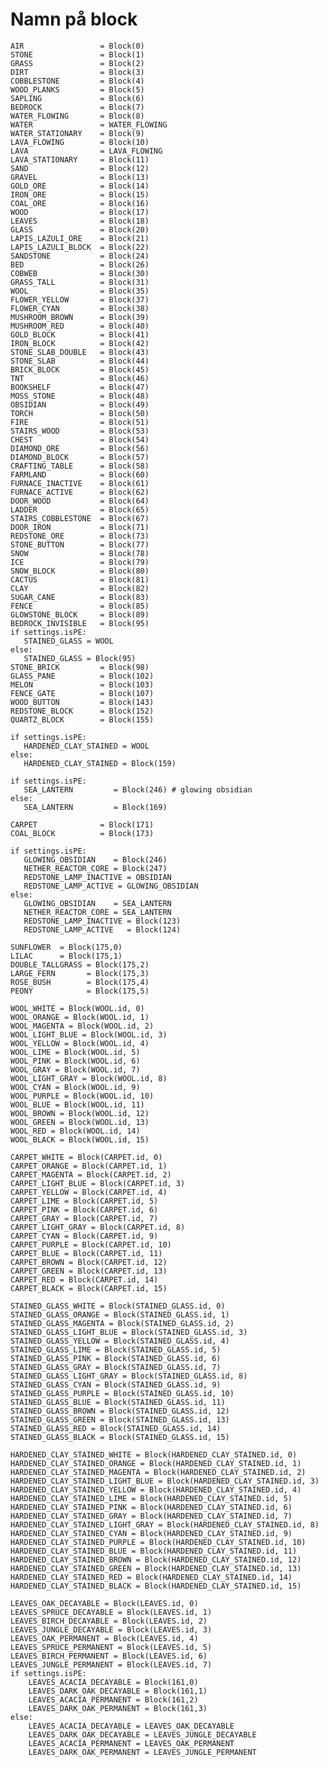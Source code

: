 # Namn på block

	AIR                 = Block(0)
	STONE               = Block(1)
	GRASS               = Block(2)
	DIRT                = Block(3)
	COBBLESTONE         = Block(4)
	WOOD_PLANKS         = Block(5)
	SAPLING             = Block(6)
	BEDROCK             = Block(7)
	WATER_FLOWING       = Block(8)
	WATER               = WATER_FLOWING
	WATER_STATIONARY    = Block(9)
	LAVA_FLOWING        = Block(10)
	LAVA                = LAVA_FLOWING
	LAVA_STATIONARY     = Block(11)
	SAND                = Block(12)
	GRAVEL              = Block(13)
	GOLD_ORE            = Block(14)
	IRON_ORE            = Block(15)
	COAL_ORE            = Block(16)
	WOOD                = Block(17)
	LEAVES              = Block(18)
	GLASS               = Block(20)
	LAPIS_LAZULI_ORE    = Block(21)
	LAPIS_LAZULI_BLOCK  = Block(22)
	SANDSTONE           = Block(24)
	BED                 = Block(26)
	COBWEB              = Block(30)
	GRASS_TALL          = Block(31)
	WOOL                = Block(35)
	FLOWER_YELLOW       = Block(37)
	FLOWER_CYAN         = Block(38)
	MUSHROOM_BROWN      = Block(39)
	MUSHROOM_RED        = Block(40)
	GOLD_BLOCK          = Block(41)
	IRON_BLOCK          = Block(42)
	STONE_SLAB_DOUBLE   = Block(43)
	STONE_SLAB          = Block(44)
	BRICK_BLOCK         = Block(45)
	TNT                 = Block(46)
	BOOKSHELF           = Block(47)
	MOSS_STONE          = Block(48)
	OBSIDIAN            = Block(49)
	TORCH               = Block(50)
	FIRE                = Block(51)
	STAIRS_WOOD         = Block(53)
	CHEST               = Block(54)
	DIAMOND_ORE         = Block(56)
	DIAMOND_BLOCK       = Block(57)
	CRAFTING_TABLE      = Block(58)
	FARMLAND            = Block(60)
	FURNACE_INACTIVE    = Block(61)
	FURNACE_ACTIVE      = Block(62)
	DOOR_WOOD           = Block(64)
	LADDER              = Block(65)
	STAIRS_COBBLESTONE  = Block(67)
	DOOR_IRON           = Block(71)
	REDSTONE_ORE        = Block(73)
	STONE_BUTTON        = Block(77)
	SNOW                = Block(78)
	ICE                 = Block(79)
	SNOW_BLOCK          = Block(80)
	CACTUS              = Block(81)
	CLAY                = Block(82)
	SUGAR_CANE          = Block(83)
	FENCE               = Block(85)
	GLOWSTONE_BLOCK     = Block(89)
	BEDROCK_INVISIBLE   = Block(95)
	if settings.isPE:
	   STAINED_GLASS = WOOL
	else:
	   STAINED_GLASS = Block(95)
	STONE_BRICK         = Block(98)
	GLASS_PANE          = Block(102)
	MELON               = Block(103)
	FENCE_GATE          = Block(107)
	WOOD_BUTTON         = Block(143)
	REDSTONE_BLOCK      = Block(152)
	QUARTZ_BLOCK        = Block(155)
	
	if settings.isPE:
	   HARDENED_CLAY_STAINED = WOOL
	else:
	   HARDENED_CLAY_STAINED = Block(159)
	
	if settings.isPE:
	   SEA_LANTERN         = Block(246) # glowing obsidian
	else:
	   SEA_LANTERN         = Block(169)
	
	CARPET              = Block(171)
	COAL_BLOCK          = Block(173)
	
	if settings.isPE:
	   GLOWING_OBSIDIAN    = Block(246)
	   NETHER_REACTOR_CORE = Block(247)
	   REDSTONE_LAMP_INACTIVE = OBSIDIAN
	   REDSTONE_LAMP_ACTIVE = GLOWING_OBSIDIAN
	else:
	   GLOWING_OBSIDIAN    = SEA_LANTERN
	   NETHER_REACTOR_CORE = SEA_LANTERN
	   REDSTONE_LAMP_INACTIVE = Block(123)
	   REDSTONE_LAMP_ACTIVE   = Block(124)
	
	SUNFLOWER  = Block(175,0)
	LILAC      = Block(175,1)
	DOUBLE_TALLGRASS = Block(175,2)
	LARGE_FERN       = Block(175,3)
	ROSE_BUSH        = Block(175,4)
	PEONY            = Block(175,5)
	
	WOOL_WHITE = Block(WOOL.id, 0)
	WOOL_ORANGE = Block(WOOL.id, 1)
	WOOL_MAGENTA = Block(WOOL.id, 2)
	WOOL_LIGHT_BLUE = Block(WOOL.id, 3)
	WOOL_YELLOW = Block(WOOL.id, 4)
	WOOL_LIME = Block(WOOL.id, 5)
	WOOL_PINK = Block(WOOL.id, 6)
	WOOL_GRAY = Block(WOOL.id, 7)
	WOOL_LIGHT_GRAY = Block(WOOL.id, 8)
	WOOL_CYAN = Block(WOOL.id, 9)
	WOOL_PURPLE = Block(WOOL.id, 10)
	WOOL_BLUE = Block(WOOL.id, 11)
	WOOL_BROWN = Block(WOOL.id, 12)
	WOOL_GREEN = Block(WOOL.id, 13)
	WOOL_RED = Block(WOOL.id, 14)
	WOOL_BLACK = Block(WOOL.id, 15)
	
	CARPET_WHITE = Block(CARPET.id, 0)
	CARPET_ORANGE = Block(CARPET.id, 1)
	CARPET_MAGENTA = Block(CARPET.id, 2)
	CARPET_LIGHT_BLUE = Block(CARPET.id, 3)
	CARPET_YELLOW = Block(CARPET.id, 4)
	CARPET_LIME = Block(CARPET.id, 5)
	CARPET_PINK = Block(CARPET.id, 6)
	CARPET_GRAY = Block(CARPET.id, 7)
	CARPET_LIGHT_GRAY = Block(CARPET.id, 8)
	CARPET_CYAN = Block(CARPET.id, 9)
	CARPET_PURPLE = Block(CARPET.id, 10)
	CARPET_BLUE = Block(CARPET.id, 11)
	CARPET_BROWN = Block(CARPET.id, 12)
	CARPET_GREEN = Block(CARPET.id, 13)
	CARPET_RED = Block(CARPET.id, 14)
	CARPET_BLACK = Block(CARPET.id, 15)
	
	STAINED_GLASS_WHITE = Block(STAINED_GLASS.id, 0)
	STAINED_GLASS_ORANGE = Block(STAINED_GLASS.id, 1)
	STAINED_GLASS_MAGENTA = Block(STAINED_GLASS.id, 2)
	STAINED_GLASS_LIGHT_BLUE = Block(STAINED_GLASS.id, 3)
	STAINED_GLASS_YELLOW = Block(STAINED_GLASS.id, 4)
	STAINED_GLASS_LIME = Block(STAINED_GLASS.id, 5)
	STAINED_GLASS_PINK = Block(STAINED_GLASS.id, 6)
	STAINED_GLASS_GRAY = Block(STAINED_GLASS.id, 7)
	STAINED_GLASS_LIGHT_GRAY = Block(STAINED_GLASS.id, 8)
	STAINED_GLASS_CYAN = Block(STAINED_GLASS.id, 9)
	STAINED_GLASS_PURPLE = Block(STAINED_GLASS.id, 10)
	STAINED_GLASS_BLUE = Block(STAINED_GLASS.id, 11)
	STAINED_GLASS_BROWN = Block(STAINED_GLASS.id, 12)
	STAINED_GLASS_GREEN = Block(STAINED_GLASS.id, 13)
	STAINED_GLASS_RED = Block(STAINED_GLASS.id, 14)
	STAINED_GLASS_BLACK = Block(STAINED_GLASS.id, 15)
	
	HARDENED_CLAY_STAINED_WHITE = Block(HARDENED_CLAY_STAINED.id, 0)
	HARDENED_CLAY_STAINED_ORANGE = Block(HARDENED_CLAY_STAINED.id, 1)
	HARDENED_CLAY_STAINED_MAGENTA = Block(HARDENED_CLAY_STAINED.id, 2)
	HARDENED_CLAY_STAINED_LIGHT_BLUE = Block(HARDENED_CLAY_STAINED.id, 3)
	HARDENED_CLAY_STAINED_YELLOW = Block(HARDENED_CLAY_STAINED.id, 4)
	HARDENED_CLAY_STAINED_LIME = Block(HARDENED_CLAY_STAINED.id, 5)
	HARDENED_CLAY_STAINED_PINK = Block(HARDENED_CLAY_STAINED.id, 6)
	HARDENED_CLAY_STAINED_GRAY = Block(HARDENED_CLAY_STAINED.id, 7)
	HARDENED_CLAY_STAINED_LIGHT_GRAY = Block(HARDENED_CLAY_STAINED.id, 8)
	HARDENED_CLAY_STAINED_CYAN = Block(HARDENED_CLAY_STAINED.id, 9)
	HARDENED_CLAY_STAINED_PURPLE = Block(HARDENED_CLAY_STAINED.id, 10)
	HARDENED_CLAY_STAINED_BLUE = Block(HARDENED_CLAY_STAINED.id, 11)
	HARDENED_CLAY_STAINED_BROWN = Block(HARDENED_CLAY_STAINED.id, 12)
	HARDENED_CLAY_STAINED_GREEN = Block(HARDENED_CLAY_STAINED.id, 13)
	HARDENED_CLAY_STAINED_RED = Block(HARDENED_CLAY_STAINED.id, 14)
	HARDENED_CLAY_STAINED_BLACK = Block(HARDENED_CLAY_STAINED.id, 15)
	
	LEAVES_OAK_DECAYABLE = Block(LEAVES.id, 0)
	LEAVES_SPRUCE_DECAYABLE = Block(LEAVES.id, 1)
	LEAVES_BIRCH_DECAYABLE = Block(LEAVES.id, 2)
	LEAVES_JUNGLE_DECAYABLE = Block(LEAVES.id, 3)
	LEAVES_OAK_PERMANENT = Block(LEAVES.id, 4)
	LEAVES_SPRUCE_PERMANENT = Block(LEAVES.id, 5)
	LEAVES_BIRCH_PERMANENT = Block(LEAVES.id, 6)
	LEAVES_JUNGLE_PERMANENT = Block(LEAVES.id, 7)
	if settings.isPE:
	    LEAVES_ACACIA_DECAYABLE = Block(161,0)
	    LEAVES_DARK_OAK_DECAYABLE = Block(161,1)
	    LEAVES_ACACIA_PERMANENT = Block(161,2)
	    LEAVES_DARK_OAK_PERMANENT = Block(161,3)
	else:
	    LEAVES_ACACIA_DECAYABLE = LEAVES_OAK_DECAYABLE
	    LEAVES_DARK_OAK_DECAYABLE = LEAVES_JUNGLE_DECAYABLE
	    LEAVES_ACACIA_PERMANENT = LEAVES_OAK_PERMANENT
	    LEAVES_DARK_OAK_PERMANENT = LEAVES_JUNGLE_PERMANENT
